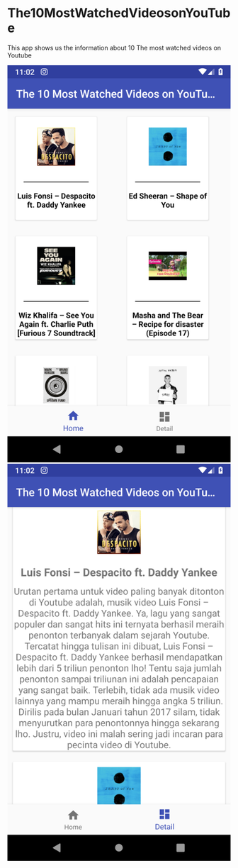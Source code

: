 # The10MostWatchedVideosonYouTube

This app shows us the information about 10 The most watched videos on Youtube

![](images/1.png)
![](images/2.png)
